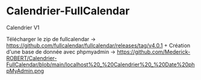 # Calendrier-FullCalendar
Calendrier V1


Télécharger le zip de fullcalendar -> https://github.com/fullcalendar/fullcalendar/releases/tag/v4.0.1
+
Création d'une base de donnée avec phpmyadmin -> https://github.com/Mederick-ROBERT/Calendrier-FullCalendar/blob/main/localhost%20_%20Calendrier%20_%20Date%20phpMyAdmin.png
